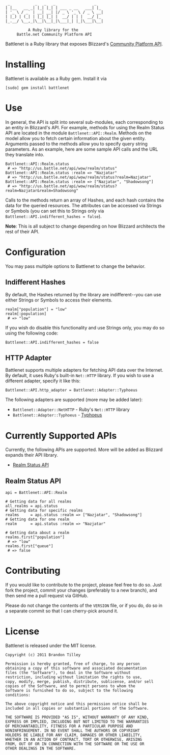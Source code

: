      _           _   _   _                 _   
    | |__   __ _| |_| |_| | ___ _ __   ___| |_ 
    | '_ \ / _` | __| __| |/ _ \ '_ \ / _ \ __|
    | |_) | (_| | |_| |_| |  __/ | | |  __/ |_ 
    |_.__/ \__,_|\__|\__|_|\___|_| |_|\___|\__|

              A Ruby library for the
         Battle.net Community Platform API

Battlenet is a Ruby library that exposes Blizzard's [Community Platform API](http://us.battle.net/wow/en/forum/topic/2369881371).

Installing
==========

Battlenet is available as a Ruby gem. Install it via

    [sudo] gem install battlenet

Use
===

In general, the API is split into several sub-modules, each corresponding to an entity in Blizzard's API. For example, methods for using the Realm Status API are located in the module `Battlenet::API::Realm`. Methods on the model allow you to fetch certain information about the given entity. Arguments passed to the methods allow you to specify query string parameters. As an example, here are some sample API calls and the URL they translate into.

    Battlenet::API::Realm.status
     # => "http://us.battle.net/api/wow/realm/status"
    Battlenet::API::Realm.status :realm => "Nazjatar"
     # => "http://us.battle.net/api/wow/realm/status?realm=Nazjatar"
    Battlenet::API::Realm.status :realm => ["Nazjatar", "Shadowsong"]
     # => "http://us.battle.net/api/wow/realm/status?realm=Nazjatar&realm=Shadowsong"

Calls to the methods return an array of Hashes, and each hash contains the data for the queried resources. The attributes can be accessed via Strings or Symbols (you can set this to Strings only via `Battlenet::API.indifferent_hashes = false`).

**Note**: This is all subject to change depending on how Blizzard architects the rest of their API.

Configuration
=============

You may pass multiple options to Battlenet to change the behavior.

Indifferent Hashes
------------------

By default, the Hashes returned by the library are indifferent--you can use either Strings or Symbols to access their elements.

    realm["population"] = "low"
    realm[:population]
     # => "low"

If you wish do disable this functionality and use Strings only, you may do so using the following code:

    Battlenet::API.indifferent_hashes = false

HTTP Adapter
------------

Battlenet supports multiple adapters for fetching API data over the Internet. By default, it uses Ruby's built-in `Net::HTTP` library. If you wish to use a different adapter, specify it like this:

    Battlenet::API.http_adapter = Battlenet::Adapter::Typhoeus

The following adapters are supported (more may be added later):

* `Battlenet::Adapter::NetHTTP` - Ruby's `Net::HTTP` library
* `Battlenet::Adapter::Typhoeus` - [Typhoeus](https://github.com/dbalatero/typhoeus)

Currently Supported APIs
========================

Currently, the following APIs are supported. More will be added as Blizzard expands their API library.

 * [Realm Status API](http://us.battle.net/wow/en/forum/topic/2369741469)

Realm Status API
----------------

    api = Battlenet::API::Realm

    # Getting data for all realms
    all_realms = api.status
    # Getting data for specific realms
    realms     = api.status :realm => ["Nazjatar", "Shadowsong"]
    # Getting data for one realm
    realm      = api.status :realm => "Nazjatar"

    # Getting data about a realm
    realms.first["population"]
     # => "low"
    realms.first["queue"]
     # => false

Contributing
============

If you would like to contribute to the project, please feel free to do so. Just fork the project, commit your changes (preferably to a new branch), and then send me a pull request via GitHub.

Please do not change the contents of the `VERSION` file, or if you do, do so in a separate commit so that I can cherry-pick around it.

License
=======

Battlenet is released under the MIT license.

    Copyright (c) 2011 Brandon Tilley

    Permission is hereby granted, free of charge, to any person
    obtaining a copy of this software and associated documentation
    files (the "Software"), to deal in the Software without
    restriction, including without limitation the rights to use,
    copy, modify, merge, publish, distribute, sublicense, and/or sell
    copies of the Software, and to permit persons to whom the
    Software is furnished to do so, subject to the following
    conditions:

    The above copyright notice and this permission notice shall be
    included in all copies or substantial portions of the Software.

    THE SOFTWARE IS PROVIDED "AS IS", WITHOUT WARRANTY OF ANY KIND,
    EXPRESS OR IMPLIED, INCLUDING BUT NOT LIMITED TO THE WARRANTIES
    OF MERCHANTABILITY, FITNESS FOR A PARTICULAR PURPOSE AND
    NONINFRINGEMENT. IN NO EVENT SHALL THE AUTHORS OR COPYRIGHT
    HOLDERS BE LIABLE FOR ANY CLAIM, DAMAGES OR OTHER LIABILITY,
    WHETHER IN AN ACTION OF CONTRACT, TORT OR OTHERWISE, ARISING
    FROM, OUT OF OR IN CONNECTION WITH THE SOFTWARE OR THE USE OR
    OTHER DEALINGS IN THE SOFTWARE.
